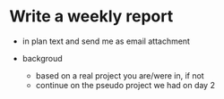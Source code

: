 # Write a weekly report

*	in plan text and send me as email attachment

*	backgroud

	-	based on a real project you are/were in, if not
	-	continue on the pseudo project we had on day 2